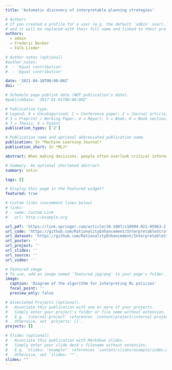 ```yaml
---
title: 'Automatic discovery of interpretable planning strategies'

# Authors
# If you created a profile for a user (e.g. the default `admin` user), write the username (folder name) here
# and it will be replaced with their full name and linked to their profile.
authors:
  - admin
  - Frederic Becker
  - Falk Lieder

# Author notes (optional)
#author_notes:
#  - 'Equal contribution'
#  - 'Equal contribution'

date: '2021-04-10T00:00:00Z'
doi: ''

# Schedule page publish date (NOT publication's date).
#publishDate: '2017-01-01T00:00:00Z'

# Publication type.
# Legend: 0 = Uncategorized; 1 = Conference paper; 2 = Journal article;
# 3 = Preprint / Working Paper; 4 = Report; 5 = Book; 6 = Book section;
# 7 = Thesis; 8 = Patent
publication_types: ['2']

# Publication name and optional abbreviated publication name.
publication: In *Machine Learning Journal*
publication_short: In *MLJ*

abstract: When making decisions, people often overlook critical information or are overly swayed by irrelevant information. A common approach to mitigate these biases is to provide decision-makers with decision aids, such as decision trees and flowcharts. Designing effective decision aids is a difficult problem. We propose that recently developed reinforcement learning methods for discovering clever heuristics for good decision-making can be partially leveraged to assist human experts in this design process. One of the biggest remaining obstacles to leveraging the aforementioned methods for improving human decision-making is that the policies they learn are opaque to people. To solve this problem, we introduce AI-Interpret: a general method for transforming idiosyncratic policies into simple and interpretable descriptions. Our algorithm combines recent advances in imitation learning and program induction with a new clustering method for identifying a large subset of demonstrations that can be accurately described by a simple, high-performing decision rule. We evaluate our new AI-Interpret algorithm and employ it to translate information-acquisition policies discovered through metalevel reinforcement learning. The results of three large behavioral experiments showed that providing the decision rules generated by AI-Interpret as flowcharts significantly improved people’s planning strategies and decisions across three different classes of sequential decision problems. Moreover, our fourth experiment revealed that this approach is significantly more effective at improving human decision-making than training people by giving them performance feedback. We conclude that the methods and findings presented in this article are an important step towards leveraging automatic strategy discovery to improve human decision-making.

# Summary. An optional shortened abstract.
summary: notin

tags: []

# Display this page in the Featured widget?
featured: true

# Custom links (uncomment lines below)
# links:
# - name: Custom Link
#   url: http://example.org

url_pdf: 'https://link.springer.com/article/10.1007/s10994-021-05963-2'
url_code: 'https://github.com/RationalityEnhancement/InterpretableStrategyDiscovery'
url_dataset: 'https://github.com/RationalityEnhancement/InterpretableStrategyDiscovery/tree/master/BehavioralExperiments/01_AI-interpret_experiments_ML21'
url_poster: ''
url_project: ''
url_slides: ''
url_source: ''
url_video: ''

# Featured image
# To use, add an image named `featured.jpg/png` to your page's folder.
image:
  caption: 'Diagram of the algorithm for interpreting RL policies'
  focal_point: ''
  preview_only: false

# Associated Projects (optional).
#   Associate this publication with one or more of your projects.
#   Simply enter your project's folder or file name without extension.
#   E.g. `internal-project` references `content/project/internal-project/index.md`.
#   Otherwise, set `projects: []`.
projects: []

# Slides (optional).
#   Associate this publication with Markdown slides.
#   Simply enter your slide deck's filename without extension.
#   E.g. `slides: "example"` references `content/slides/example/index.md`.
#   Otherwise, set `slides: ""`.
slides: ""
---
```


